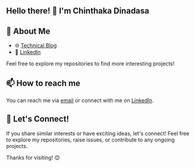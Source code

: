 ## Hello there! 👋 I'm Chinthaka Dinadasa

## 🚀 About Me

- 🌐 [Technical Blog](https://javatodev.com/)
- 💼 [LinkedIn](https://www.linkedin.com/in/chinthakadinadasa/)

Feel free to explore my repositories to find more interesting projects!

## 📫 How to reach me

You can reach me via [email](mailto:sendtoclabz@gmail.com) or connect with me on [LinkedIn](https://www.linkedin.com/in/chinthakadinadasa/).

## 🤝 Let's Connect!

If you share similar interests or have exciting ideas, let's connect! Feel free to explore my repositories, raise issues, or contribute to any ongoing projects.

Thanks for visiting! 😊
